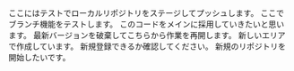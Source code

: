 ここにはテストでローカルリポジトリをステージしてプッシュします。
ここでブランチ機能をテストします。
このコードをメインに採用していきたいと思います。
最新バージョンを破棄してこちらから作業を再開します。
新しいエリアで作成しています。
新規登録できるか確認してください。
新規のリポジトリを開始したいです。